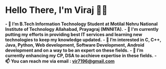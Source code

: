 # Hello There, I'm Viraj 👋🏻
**- 👋 I’m B.Tech Information Technology Student at Motilal Nehru National Institute of Technology Allahabad, Prayagraj (MNNITA).**
**- 💪 I'm currently putting my efforts in providing best IT services and learning new technologies to keep my knowledge updated.**
**- 👀 I’m interested in C, C++, Java, Python, Web development, Software Development, Android development and on a way to be an expert on these fields.**
**- 🌱 I’m currently enhancing my CP, DSA to acchieve expertise in these fields.**
**- 📫 You can reach me via email : vir7196@gmail.com**

<!---
viraj-bot/viraj-bot is a ✨ special ✨ repository because its `README.md` (this file) appears on your GitHub profile.
You can click the Preview link to take a look at your changes.
--->

